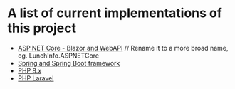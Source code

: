 # A list of current implementations of this project
- [ASP.NET Core - Blazor and WebAPI](https://github.com/Czompi/LunchInfo.Blazor) // Rename it to a more broad name, eg. LunchInfo.ASPNETCore
- [Spring and Spring Boot framework](https://github.com/Czompi/LunchInfo.SpringBoot)
- [PHP 8.x](https://github.com/Czompi/LunchInfo.PHP8)
- [PHP Laravel](https://github.com/Czompi/LunchInfo.Laravel)